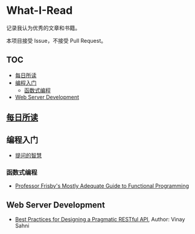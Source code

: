 # What-I-Read

记录我认为优秀的文章和书籍。

本项目接受 Issue，不接受 Pull Request。

## TOC

<!-- MarkdownTOC GFM -->

- [每日所读](#每日所读)
- [编程入门](#编程入门)
    - [函数式编程](#函数式编程)
- [Web Server Development](#web-server-development)

<!-- /MarkdownTOC -->

## [每日所读](./daily/README.md)

## 编程入门

- [提问的智慧](https://github.com/ryanhanwu/How-To-Ask-Questions-The-Smart-Way/blob/master/README-zh_CN.md)

### 函数式编程

- [Professor Frisby's Mostly Adequate Guide to Functional Programming](https://github.com/MostlyAdequate/mostly-adequate-guide)

## Web Server Development

- [Best Practices for Designing a Pragmatic RESTful API](http://www.vinaysahni.com/best-practices-for-a-pragmatic-restful-api), Author: Vinay Sahni
